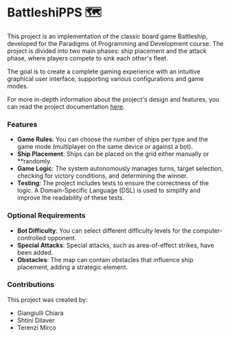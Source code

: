# BattleshiPPS 🗺️

This project is an implementation of the classic board game Battleship, developed for the Paradigms of Programming and Development course. The project is divided into two main phases: ship placement and the attack phase, where players compete to sink each other's fleet.

The goal is to create a complete gaming experience with an intuitive graphical user interface, supporting various configurations and game modes.

For more in-depth information about the project's design and features, you can read the project documentation [here](https://fairlycodeparents.github.io/PPS-24-BattleshiPPS/).

### Features

-   **Game Rules**: You can choose the number of ships per type and the game mode (multiplayer on the same device or against a bot).
-   **Ship Placement**: Ships can be placed on the grid either manually or **randomly.
-   **Game Logic**: The system autonomously manages turns, target selection, checking for victory conditions, and determining the winner.
-   **Testing**: The project includes tests to ensure the correctness of the logic. A Domain-Specific Language (DSL) is used to simplify and improve the readability of these tests.

### Optional Requirements

-   **Bot Difficulty**: You can select different difficulty levels for the computer-controlled opponent.
-   **Special Attacks**: Special attacks, such as area-of-effect strikes, have been added.
-   **Obstacles**: The map can contain obstacles that influence ship placement, adding a strategic element.

### Contributions

This project was created by:

  * Giangiulli Chiara
  * Shtini Dilaver
  * Terenzi Mirco
